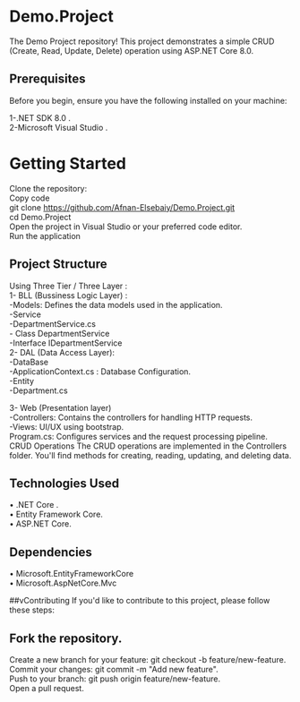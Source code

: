 # Demo.Project
 The Demo Project repository! This project demonstrates a simple CRUD (Create, Read, Update, Delete) operation using ASP.NET Core 8.0.

## Prerequisites
Before you begin, ensure you have the following installed on your machine:

1-.NET SDK 8.0 . <br>
2-Microsoft Visual Studio .

# Getting Started
Clone the repository: <br>
Copy code <br>
git clone https://github.com/Afnan-Elsebaiy/Demo.Project.git <br>
cd Demo.Project <br>
Open the project in Visual Studio or your preferred code editor.<br>
Run the application

## Project Structure
Using Three Tier / Three Layer :<br>
1- BLL (Bussiness Logic Layer) : <br>
 -Models: Defines the data models used in the application.<br>
 -Service<br>
        -DepartmentService.cs <br>
           - Class DepartmentService <br>
           -Interface IDepartmentService <br>
2- DAL (Data Access Layer): <br>
 -DataBase  <br>
    -ApplicationContext.cs : Database Configuration. <br>
 -Entity <br>
    -Department.cs <br>

3- Web (Presentation layer) <br>
 -Controllers: Contains the controllers for handling HTTP requests. <br>
 -Views: UI/UX using bootstrap. <br>
Program.cs: Configures services and the request processing pipeline. <br>
CRUD Operations
The CRUD operations are implemented in the Controllers folder. You'll find methods for creating, reading, updating, and deleting data.

## Technologies Used
•	.NET Core . <br>
•	Entity Framework Core. <br>
•	ASP.NET Core. <br>


## Dependencies
•	Microsoft.EntityFrameworkCore <br>
•	Microsoft.AspNetCore.Mvc <br>


##vContributing
If you'd like to contribute to this project, please follow these steps:

## Fork the repository.
Create a new branch for your feature: git checkout -b feature/new-feature.<br>
Commit your changes: git commit -m "Add new feature".<br>
Push to your branch: git push origin feature/new-feature.<br>
Open a pull request.<br>








    

